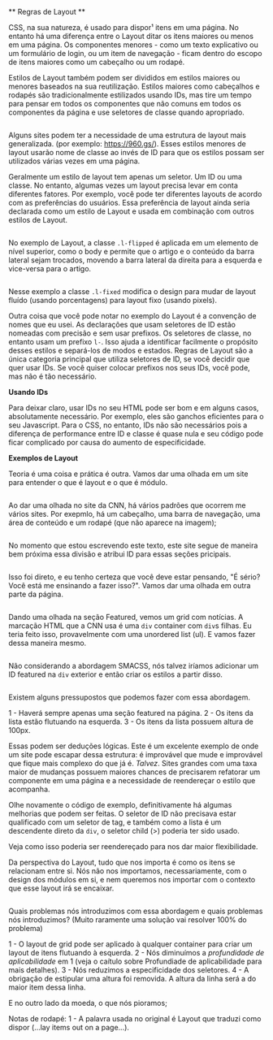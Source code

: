 ** Regras de Layout ** 

CSS, na sua natureza, é usado para dispor¹ itens em uma página. No entanto há uma diferença entre o Layout ditar os itens maiores ou menos em uma página. Os componentes menores - como um texto explicativo ou um formulário de login, ou um item de navegação - ficam dentro do escopo de itens maiores como um cabeçalho ou um rodapé. 

Estilos de Layout também podem ser divididos em estilos maiores ou menores baseados na sua reutilização. Estilos maiores como cabeçalhos e rodapés são tradicionalmente estilizados usando IDs, mas tire um tempo para pensar em todos os componentes que não comuns em todos os componentes da página e use seletores de classe quando apropriado. 

<img src="images/declaracoes-de-layout.PNG" alt="">

Alguns sites podem ter a necessidade de uma estrutura de layout mais generalizada. (por exemplo: https://960.gs/). Esses estilos menores de layout usarão nome de classe ao invés de ID para que os estilos possam ser utilizados várias vezes em uma página. 

Geralmente um estilo de layout tem apenas um seletor. Um ID ou uma classe. No entanto, algumas vezes um layout precisa levar em conta diferentes fatores. Por exemplo, você pode ter diferentes layouts de acordo com as preferências do usuários. Essa preferência de layout ainda seria declarada como um estilo de Layout e usada em combinação com outros estilos de Layout.


<img src="images/layouts-alto-nivel.PNG" alt="">

No exemplo de Layout, a classe `.l-flipped` é aplicada em um elemento de nível superior, como o body e permite que o artigo e o conteúdo da barra lateral sejam trocados, movendo a barra lateral da direita para a esquerda e vice-versa para o artigo.

<img src="images/dois-layouts.PNG" alt="">

Nesse exemplo a classe `.l-fixed` modifica o design para mudar de layout fluído (usando porcentagens) para layout fixo (usando pixels).

Outra coisa que você pode notar no exemplo do Layout é a convenção de nomes que eu usei. As declarações que usam seletores de ID estão nomeadas com precisão e sem usar prefixos. Os seletores de classe, no entanto usam um prefixo `l-`. Isso ajuda a identificar facilmente o propósito desses estilos e separá-los de modos e estados. Regras de Layout são a única categoria principal que utiliza seletores de ID, se você decidir que quer usar IDs. Se você quiser colocar prefixos nos seus IDs, você pode, mas não é tão necessário. 

**Usando IDs** 

Para deixar claro, usar IDs no seu HTML pode ser bom e em alguns casos, absolutamente necessário. Por exemplo, eles são ganchos eficientes para o seu Javascript. Para o CSS, no entanto, IDs não são necessários pois a diferença de performance entre ID e classe é quase nula e seu código pode ficar complicado por causa do aumento de especificidade. 

**Exemplos de Layout**

Teoria é uma coisa e prática é outra. Vamos dar uma olhada em um site para entender o que é layout e o que é módulo. 

<img src="images/layout-exemplo.PNG" alt="">

Ao dar uma olhada no site da CNN, há vários padrões que ocorrem me vários sites. Por exepmlo, há um cabeçalho, uma barra de navegação, uma área de conteúdo e um rodapé (que não aparece na imagem);

<img src="images/layout-patterns.PNG" alt="">

No momento que estou escrevendo este texto, este site segue de maneira bem próxima essa divisão e atribui ID para essas seções pricipais. 

<img src="images/estrutura-css.PNG" alt="">

Isso foi direto, e eu tenho certeza que você deve estar pensando, "É sério? Você está me ensinando a fazer isso?". Vamos dar uma olhada em outra parte da página. 

<img src="images/featured.PNG" alt="">

Dando uma olhada na seção Featured, vemos um grid com notícias. A marcação HTML que a CNN usa é uma `div` container com `div`s filhas. Eu teria feito isso, provavelmente com uma unordered list (ul). E vamos fazer dessa maneira mesmo. 

<img src="images/featured-exemplo.PNG" alt="">

Não considerando a abordagem SMACSS, nós talvez iríamos adicionar um ID featured na `div` exterior e então criar os estilos a partir disso. 

<img src="images/featured-sem-smacss.PNG" alt="">

Existem alguns pressupostos que podemos fazer com essa abordagem.

1 - Haverá sempre apenas uma seção featured na página.
2 - Os itens da lista estão flutuando na esquerda.
3 - Os itens da lista possuem altura de 100px.

Essas podem ser deduções lógicas. Este é um excelente exemplo de onde um site pode escapar dessa estrutura: é improvável que mude e improvável que fique mais complexo do que já é. *Talvez*. Sites grandes com uma taxa maior de mudanças possuem maiores chances de precisarem refatorar um componente em uma página e a necessidade de reendereçar o estilo que acompanha. 

Olhe novamente o código de exemplo, definitivamente há algumas melhorias que podem ser feitas. O seletor de ID não precisava estar qualificado com um seletor de tag, e também como a lista é um descendente direto da `div`, o seletor child (>) poderia ter sido usado. 

Veja como isso poderia ser reendereçado para nos dar maior flexibilidade. 

Da perspectiva do Layout, tudo que nos importa é como os itens se relacionam entre si. Nós não nos importamos, necessariamente, com o design dos módulos em si, e nem queremos nos importar com o contexto que esse layout irá se encaixar. 

<img src="images/grid-module.PNG" alt="">

Quais problemas nós introduzimos com essa abordagem e quais problemas nós introduzimos? (Muito raramente uma solução vai resolver 100% do problema)

1 - O layout de grid pode ser aplicado à qualquer container para criar um layout de itens flutuando à esquerda. 
2 - Nós diminuímos a *profundidade de aplicabilidade* em 1 (veja o caítulo sobre Profundiade de aplicabilidade para mais detalhes).
3 - Nós reduzimos a especificidade dos seletores.
4 - A obrigação de estipular uma altura foi removida. A altura da linha será a do maior item dessa linha. 

E no outro lado da moeda, o que nós pioramos;



Notas de rodapé:
1 - A palavra usada no original é Layout que traduzi como dispor (...lay items out on a page...).